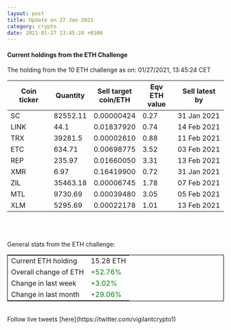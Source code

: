 ```yaml
---
layout: post
title: Update on 27 Jan 2021
category: crypto
date: 2021-01-27 13:45:24 +0100
---
```

<!-- Global site tag (gtag.js) - Google Analytics -->
<script async src="https://www.googletagmanager.com/gtag/js?id=UA-103831149-5"></script>
<script>
  window.dataLayer = window.dataLayer || [];
  function gtag(){dataLayer.push(arguments);}
  gtag('js', new Date());

  gtag('config', 'UA-103831149-5');
</script>


#### Current holdings from the ETH Challenge

The holding from the 10 ETH challenge as on: 01/27/2021, 13:45:24 CET

|Coin ticker|Quantity|Sell target<br>coin/ETH|Eqv ETH<br>value|Sell latest by|
|-----------|--------|-----------|-----------|--------------|
SC|82552.11|  0.00000424|0.27|31 Jan 2021|
LINK|44.1|  0.01837920|0.74|14 Feb 2021|
TRX|39281.5|  0.00002610|0.88|11 Feb 2021|
ETC|634.71|  0.00698775|3.52|03 Feb 2021|
REP|235.97|  0.01660050|3.31|13 Feb 2021|
XMR|6.97|  0.16419900|0.72|31 Jan 2021|
ZIL|35463.18|  0.00006745|1.78|07 Feb 2021|
MTL|9730.69|  0.00039480|3.05|05 Feb 2021|
XLM|5295.69|  0.00022178|1.01|13 Feb 2021|

<br>
<br>
<br>
General stats from the ETH challenge:

<table style="border:1px solid black;margin-left:auto;margin-right:auto;">
	<tbody>
	<tr>
		<td>Current ETH holding</td>
		<td>     15.28 ETH</td>
	</tr>
	<tr>
		<td>Overall change of ETH</td>
		<td><font color="green">+52.76%</font></td>
	</tr>
	<tr>
		<td>Change in last week</td>
		<td><font color="green">+3.02%</font></td>
	</tr>
	<tr>
		<td>Change in last month</td>
		<td><font color="green">+29.06%</font></td>
	</tr>
	</tbody>
</table>

<br>
Follow live tweets [here](https://twitter.com/vigilantcrypto1)
<br>
<br>